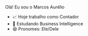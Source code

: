 Olá! Eu sou o Marcos Aurélio

- 📈 Hoje trabalho como Contador
- 🌱 Estudando Business Intelligence
- 😄 Pronomes: Ele/Dele
